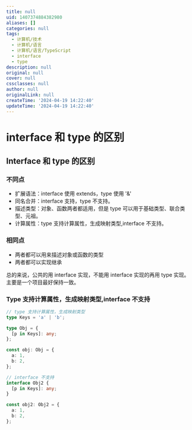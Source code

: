 ```yaml
---
title: null
uid: 1407374884382980
aliases: []
categories: null
tags:
  - 计算机/技术
  - 计算机/语言
  - 计算机/语言/TypeScript
  - interface
  - type
description: null
original: null
cover: null
cssclasses: null
author: null
originalLink: null
createTime: '2024-04-19 14:22:40'
updateTime: '2024-04-19 14:22:40'
---
```


# interface 和 type 的区别

## Interface 和 type 的区别

### 不同点

- 扩展语法：interface 使用 extends，type 使用 '&'
- 同名合并：interface 支持，type 不支持。
- 描述类型：对象、函数两者都适用，但是 type 可以用于基础类型、联合类型、元祖。
- 计算属性：type 支持计算属性，生成映射类型,interface 不支持。

### 相同点

- 两者都可以用来描述对象或函数的类型
- 两者都可以实现继承

总的来说，公共的用 interface 实现，不能用 interface 实现的再用 type 实现。主要是一个项目最好保持一致。

### Type 支持计算属性，生成映射类型,interface 不支持

```ts
// type 支持计算属性，生成映射类型
type Keys = 'a' | 'b';

type Obj = {
  [p in Keys]: any;
};

const obj: Obj = {
  a: 1,
  b: 2,
};

// interface 不支持
interface Obj2 {
  [p in Keys]: any;
}

const obj2: Obj2 = {
  a: 1,
  b: 2,
};
```
